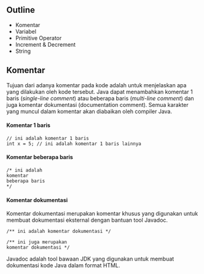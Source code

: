 ## Outline
- Komentar
- Variabel
- Primitive Operator
- Increment & Decrement
- String

## Komentar
Tujuan dari adanya komentar pada kode adalah untuk menjelaskan apa yang dilakukan oleh kode tersebut. 
Java dapat menambahkan komentar 1 baris (_single-line comment_) atau beberapa baris (_multi-line comment_) dan juga komentar dokumentasi (documentation comment). Semua karakter yang muncul dalam komentar akan diabaikan oleh compiler Java.

#### Komentar 1 baris
```
// ini adalah komentar 1 baris
int x = 5; // ini adalah komentar 1 baris lainnya
```

#### Komentar beberapa baris
```
/* ini adalah
komentar 
beberapa baris
*/
```

#### Komentar dokumentasi
Komentar dokumentasi merupakan komentar khusus yang digunakan untuk membuat dokumentasi eksternal dengan bantuan tool Javadoc.

```
/** ini adalah komentar dokumentasi */

/** ini juga merupakan 
komentar dokumentasi */
```

Javadoc adalah tool bawaan JDK yang digunakan untuk membuat dokumentasi kode Java dalam format HTML.
